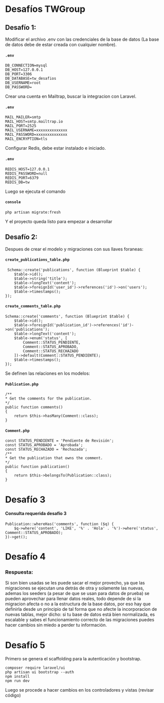 # Desafíos TWGroup

## Desafío 1:

Modificar el archivo .env con las credenciales de la base de datos
(La base de datos debe de estar creada con cualquier nombre).

#### **`.env`**

```
DB_CONNECTION=mysql
DB_HOST=127.0.0.1
DB_PORT=3306
DB_DATABASE=tw_desafios
DB_USERNAME=root
DB_PASSWORD=
```

Crear una cuenta en Mailtrap, buscar la integracion con Laravel.

#### **`.env`**

```
MAIL_MAILER=smtp
MAIL_HOST=smtp.mailtrap.io
MAIL_PORT=2525
MAIL_USERNAME=xxxxxxxxxxxxxx
MAIL_PASSWORD=xxxxxxxxxxxxxx
MAIL_ENCRYPTION=tls
```

Configurar Redis, debe estar instalado e iniciado.

#### **`.env`**

```
REDIS_HOST=127.0.0.1
REDIS_PASSWORD=null
REDIS_PORT=6379
REDIS_DB=tw
```

Luego se ejecuta el comando

#### **`console`**

```
php artisan migrate:fresh
```

Y el proyecto queda listo para empezar a desarrollar

## Desafío 2:

Despues de crear el modelo y migraciones con sus llaves foraneas:

#### **`create_publications_table.php`**

```
 Schema::create('publications', function (Blueprint $table) {
    $table->id();
    $table->string('title');
    $table->longText('content');
    $table->foreignId('user_id')->references('id')->on('users');
    $table->timestamps();
});
```

#### **`create_comments_table.php`**

```
Schema::create('comments', function (Blueprint $table) {
    $table->id();
    $table->foreignId('publication_id')->references('id')->on('publications');
    $table->longText('content');
    $table->enum('status', [
        Comment::STATUS_PENDIENTE,
        Comment::STATUS_APROBADO,
        Comment::STATUS_RECHAZADO
    ])->default(Comment::STATUS_PENDIENTE);
    $table->timestamps();
});
```

Se definen las relaciones en los modelos:

#### **`Publication.php`**

```
/**
* Get the comments for the publication.
*/
public function comments()
{
    return $this->hasMany(Comment::class);
}
```

#### **`Comment.php`**

```
const STATUS_PENDIENTE = 'Pendiente de Revisión';
const STATUS_APROBADO = 'Aprobada';
const STATUS_RECHAZADO = 'Rechazada';
/**
* Get the publication that owns the comment.
*/
public function publication()
{
    return $this->belongsTo(Publication::class);
}
```

# Desafío 3

#### **Consulta requerida desafío 3**

```
Publication::whereHas('comments', function ($q) {
    $q->where('content', 'LIKE', '%' . 'Hola' . '%')->where('status', Comment::STATUS_APROBADO);
})->get();
```

# Desafío 4

### Respuesta:

Si son bien usadas se les puede sacar el mejor provecho, ya que las migraciones se ejecutan una detrás de otra y solamente las nuevas, ademas los seeders (a pesar de que se usan para datos de prueba) se pueden aprovechar para llenar datos reales, todo depende de si la migracion afecta o no a la estructura de la base datos, por eso hay que definirla desde un principio de tal forma que no afecte la incorporacion de nuevas tablas, mejor dicho: si tu base de datos está bien normalizada, es escalable y sabes el funcionamiento correcto de las migraciones puedes hacer cambios sin miedo a perder tu información.

# Desafío 5

Primero se genera el scaffolding para la autenticación y bootstrap.

```
composer require laravel/ui
php artisan ui bootstrap --auth
npm install
npm run dev
```

Luego se procede a hacer cambios en los controladores y vistas (revisar código)
